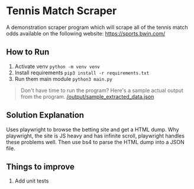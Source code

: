 # Tennis Match Scraper

A demonstration scraper program which will scrape all of the tennis match odds available on the following website:
https://sports.bwin.com/

## How to Run

1. Activate venv `python -m venv venv`
1. Install requirements `pip3 install -r requirements.txt`
1. Run them main module `python3 main.py`

> Don't have time to run the program? Here's a sample actual output from the program. [/output/sample_extracted_data.json](/output/sample_extracted_data.json)

## Solution Explanation

Uses playwright to browse the betting site and get a HTML dump. Why playwright, the site is JS heavy and has infinite scroll, playwright handles these problems well. Then use bs4 to parse the HTML dump into a JSON file.

## Things to improve

1. Add unit tests
